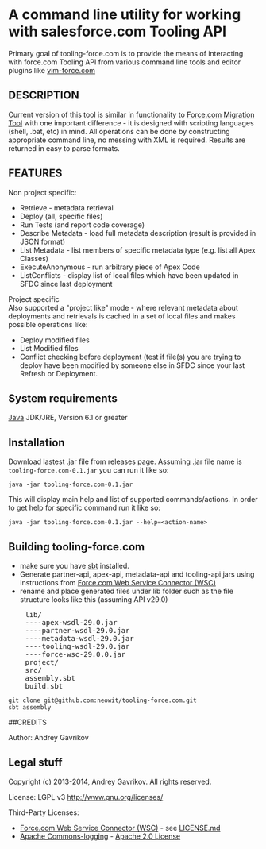 # A command line utility for working with salesforce.com Tooling API

Primary goal of tooling-force.com is to provide the means of interacting with
force.com Tooling API from various command line tools and editor plugins like
[vim-force.com](https://github.com/neowit/vim-force.com)


## DESCRIPTION                                             

Current version of this tool is similar in functionality to [Force.com Migration Tool](http://wiki.developerforce.com/page/Force.com_Migration_Tool) with one important difference - it is designed with scripting languages (shell, .bat, etc) in mind. All operations can be done by constructing appropriate command line, no messing with XML is required. Results are returned in easy to parse formats.

## FEATURES

Non project specific:  

- Retrieve - metadata retrieval
- Deploy (all, specific files)
- Run Tests (and report code coverage)
- Describe Metadata - load full metadata description (result is provided in JSON format)
- List Metadata - list members of specific metadata type (e.g. list all Apex Classes)
- ExecuteAnonymous - run arbitrary piece of Apex Code
- ListConflicts - display list of local files which have been updated in SFDC since last deployment

Project specific  
Also supported a "project like" mode - where relevant metadata about deployments and retrievals is cached in a set of local files and makes possible operations like:

- Deploy modified files
- List Modified files
- Conflict checking before deployment (test if file(s) you are trying to deploy have been modified by someone else in SFDC since your last Refresh or Deployment.


## System requirements

[Java](http://java.com/download) JDK/JRE, Version 6.1 or greater

## Installation

Download lastest .jar file from releases page.
Assuming .jar file name is `tooling-force.com-0.1.jar` you can run it like so: 

    java -jar tooling-force.com-0.1.jar
    
This will display main help and list of supported commands/actions. In order to get help for specific command run it like so:  

    java -jar tooling-force.com-0.1.jar --help=<action-name>


## Building tooling-force.com

 - make sure you have [sbt](http://www.scala-sbt.org/) installed.
 - Generate partner-api, apex-api, metadata-api and tooling-api jars using instructions from [Force.com Web Service Connector (WSC)](https://github.com/forcedotcom/wsc)
 - rename and place generated files under lib folder such as the file structure looks like this (assuming API v29.0)

<pre>
	lib/
	----apex-wsdl-29.0.jar
	----partner-wsdl-29.0.jar
	----metadata-wsdl-29.0.jar
	----tooling-wsdl-29.0.jar
	----force-wsc-29.0.0.jar
	project/
	src/
	assembly.sbt
	build.sbt
</pre>
    git clone git@github.com:neowit/tooling-force.com.git
    sbt assembly

##CREDITS                                                     

Author: Andrey Gavrikov 

## Legal stuff

Copyright (c) 2013-2014, Andrey Gavrikov. All rights reserved.

License: LGPL v3 <http://www.gnu.org/licenses/>

Third-Party Licenses:  
* [Force.com Web Service Connector (WSC)](https://github.com/forcedotcom/wsc) - see [LICENSE.md](https://github.com/forcedotcom/wsc/blob/master/LICENSE.md)  
* [Apache Commons-logging](http://commons.apache.org/proper/commons-logging/) - [Apache 2.0 License](http://www.apache.org/licenses/)  

